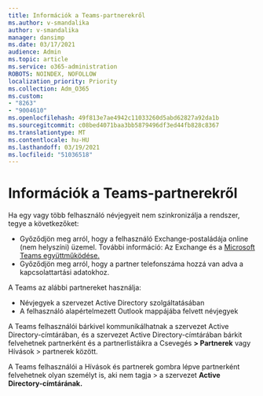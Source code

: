 ```yaml
---
title: Információk a Teams-partnerekről
ms.author: v-smandalika
author: v-smandalika
manager: dansimp
ms.date: 03/17/2021
audience: Admin
ms.topic: article
ms.service: o365-administration
ROBOTS: NOINDEX, NOFOLLOW
localization_priority: Priority
ms.collection: Adm_O365
ms.custom:
- "8263"
- "9004610"
ms.openlocfilehash: 49f813e7ae4942c11033260d5abd62827a92da1b
ms.sourcegitcommit: c08bed4071baa3bb5879496df3ed44fb828c8367
ms.translationtype: MT
ms.contentlocale: hu-HU
ms.lasthandoff: 03/19/2021
ms.locfileid: "51036518"
---
```

# <a name="information-about-teams-contacts"></a>Információk a Teams-partnerekről

Ha egy vagy több felhasználó névjegyeit nem szinkronizálja a rendszer, tegye a következőket:
- Győződjön meg arról, hogy a felhasználó Exchange-postaládája online (nem helyszíni) üzemel. További információ: Az Exchange és a [Microsoft Teams együttműködése.](https://docs.microsoft.com/microsoftteams/exchange-teams-interact)
- Győződjön meg arról, hogy a partner telefonszáma hozzá van adva a kapcsolattartási adatokhoz.

A Teams az alábbi partnereket használja:

- Névjegyek a szervezet Active Directory szolgáltatásában
- A felhasználó alapértelmezett Outlook mappájába felvett névjegyek

A Teams felhasználói bárkivel kommunikálhatnak a szervezet Active Directory-címtárában, és a szervezet Active Directory-címtárában bárkit felvehetnek partnerként és a partnerlistáikra a Csevegés **> Partnerek** vagy Hívások > partnerek között.

A Teams felhasználói a Hívások és partnerek gombra lépve partnerként felvehetnek olyan személyt is, aki nem tagja > a szervezet **Active Directory-címtárának.**


